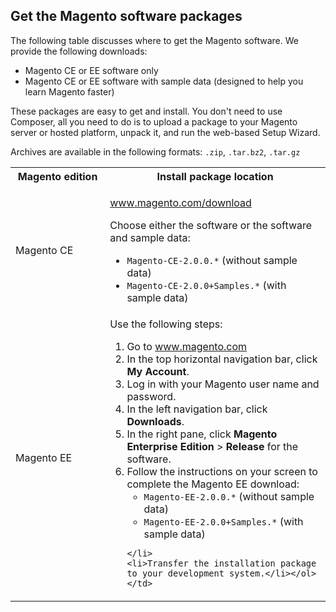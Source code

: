 <div markdown="1">

<h2 id="get-archive">Get the Magento software packages</h2>
The following table discusses where to get the Magento software. We provide the following downloads:

*	Magento CE or EE software only
*	Magento CE or EE software with sample data (designed to help you learn Magento faster)

These packages are easy to get and install. You don't need to use Composer, all you need to do is to upload a package to your Magento server or hosted platform, unpack it, and run the web-based Setup Wizard.

Archives are available in the following formats: `.zip`, `.tar.bz2`, `.tar.gz`

<table>
	<col width="30%">
	<col width="70%">
<tbody>
<tr> 
	<th>Magento edition</th>
	<th>Install package location</th>
</tr>
<tr> 
	<td>Magento CE</td>
	<td><p><a href="http://www.magento.com/download" target="_blank">www.magento.com/download</a></p>
		<p>Choose either the software or the software and sample data:</p>
		<ul><li><code>Magento-CE-2.0.0.*</code> (without sample data)</li>
			<li><code>Magento-CE-2.0.0+Samples.*</code> (with sample data)</li></ul></td>
</tr>
<tr> 
	<td>Magento EE</td>
	<td>Use the following steps:
	<ol><li>Go to <a href="http://www.magento.com" target="_blank">www.magento.com</a></li>
	<li>In the top horizontal navigation bar, click <strong>My Account</strong>.</li>
	<li>Log in with your Magento user name and password.</li>
	<li>In the left navigation bar, click <strong>Downloads</strong>.</li>
	<li>In the right pane, click <strong>Magento Enterprise Edition</strong> > <strong>Release</strong> for the software.</li>
	<li>Follow the instructions on your screen to complete the Magento EE download:
		<ul><li><code>Magento-EE-2.0.0.*</code> (without sample data)</li>
			<li><code>Magento-EE-2.0.0+Samples.*</code> (with sample data)</li></ul>

	</li>
	<li>Transfer the installation package to your development system.</li></ol></td>
</tr>
</tbody>
</table>

